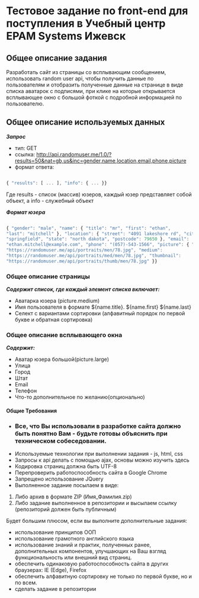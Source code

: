 # Тестовое задание по front-end для поступления в Учебный центр EPAM Systems Ижевск

## Общее описание задания

Разработать сайт из страницы со всплывающим сообщением, использовать random user api,
чтобы получить данные по пользователям и отобразить полученные данные на странице в
виде списка аватарок с подписями, при клике на которые открывается всплывающее окно с
большой фоткой с подробной информацией по пользователю.

## Общее описание используемых данных

**_Запрос_**

- тип: GET
- ссылка:
  http://api.randomuser.me/1.0/?results=50&nat=gb,us&inc=gender,name,location,email,phone,picture
- формат ответа:

```javascript

{ "results": [ ... ], "info": { ... }}

```

Где results - список (массив) юзеров, каждый юзер представляет собой объект, a info -
служебный объект

**_Формат юзера_**

```javascript

{ "gender": "male", "name": { "title": "mr", "first": "ethan",
"last": "mitchell" }, "location": { "street": "4091 lakeshore rd", "city":
"springfield", "state": "north dakota", "postcode": 79650 }, "email":
"ethan.mitchell@example.com", "phone": "(057)-543-1566", "picture": { "large":
"https://randomuser.me/api/portraits/men/78.jpg", "medium":
"https://randomuser.me/api/portraits/med/men/78.jpg", "thumbnail":
"https://randomuser.me/api/portraits/thumb/men/78.jpg" }}

```

### Общее описание страницы

**_Содержит список, где каждый элемент списка включает:_**

- Аватарка юзера (picture.medium)
- Имя пользователя в формате ${name.title}. ${name.first} ${name.last}
- Селект с вариантами сортировки (алфавитный порядок по первой букве и обратная
  сортировка)

### Общее описание всплывающего окна

**_Содержит:_**

- Аватар юзера большой(picture.large)
- Улица
- Город
- Штат
- Email
- Телефон
- Что-то дополнительное по желанию(опционально)

#### Общие Требования

- ### Все, что Вы использовали в разработке сайта должно быть понятно Вам - будьте готовы объяснить при техническом собеседовании.
- Используемые технологии при выполнении задания - js, html, css
- Запросы к api делать с помощью ajax, основы можно изучить здесь
- Кодировка страниц должна быть UTF-8
- Перепроверить работоспособность сайта в Google Chrome
- Запрещено использование JQuery
- Выполненное задание посылаем в виде:

1. Либо архив в формате ZIP (Имя_Фамилия.zip)
2. Либо задание выполненное в репозитории и высылаем ссылку (репозиторий
   должен быть публичным)

Будет большим плюсом, если вы выполните дополнительные задания:

- использование принципов ООП
- использование грамотного английского языка
- использование знаний и практик, полученных ранее, дополнительных компонентов,
  улучшающих на Ваш взгляд функциональность или внешний вид страниц.
- обеспечить одинаковую работоспособность сайта в других браузерах: IE (Edge), Firefox
- обеспечить алфавитную сортировку не только по первой букве, но и по всем.
- сделать задание в репозитории
